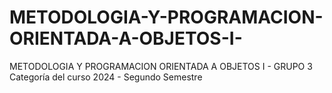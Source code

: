 # METODOLOGIA-Y-PROGRAMACION-ORIENTADA-A-OBJETOS-I-
METODOLOGIA Y PROGRAMACION ORIENTADA A OBJETOS I - GRUPO 3 Categoría del curso 2024 - Segundo Semestre
